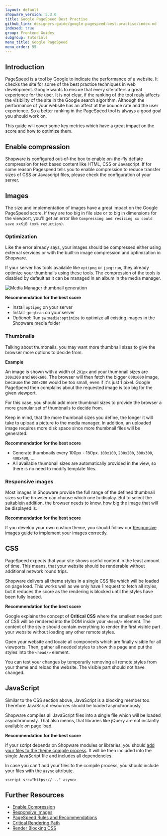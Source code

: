 ```yaml
---
layout: default
shopware_version: 5.3.0
title: Google PageSpeed Best Practise
github_link: designers-guide/google-pagespeed-best-practise/index.md
indexed: true
group: Frontend Guides
subgroup: Tutorials
menu_title: Google PageSpeed
menu_order: 55
---
```


<div class="toc-list"></div>

## Introduction

PageSpeed is a tool by Google to indicate the performance of a website. It checks the site for some of the best practice techniques in web development. Google wants to ensure that every site offers a great experience for the user. It is not clear, if the ranking of the tool realy affects the visibility of the site in the Google search algorithm. Although the performance of your website has an affect at the bounce rate and the user experience. So a better ranking in the PageSpeed tool is always a good goal you should work on.

This guide will cover some key metrics which have a great impact on the score and how to optimize them.

## Enable compression

Shopware is configured out-of-the box to enable on-the-fly deflate compression for text based content like HTML, CSS or Javascript. If for some reason Pagespeed tells you to enable compression to reduce transfer sizes of CSS or Javascript files, please check the configuration of your server. 

## Images

The size and implementation of images have a great impact on the Google PageSpeed score. If they are too big in file size or to big in dimensions for the viewport, you'll get an error like `Compressing and resizing xx could save xxKiB (xx% reduction)`.

### Optimization

Like the error already says, your images should be compressed either using external services or with the built-in image compression and optimization in Shopware. 

If your server has tools available like `optipng` or `jpegtran`, they already optimize your thumbnails using these tools. The compression of the tools is disabled by default as it can be managed in an album in the media manager.

![Media Manager thumbnail generation](../responsive-images/media-manager.png)

**Recommendation for the best score**

* Install `optipng` on your server
* Install `jpegtran` on your server
* *Optional:* Run `sw:media:optimize` to optimize all existing images in the Shopware media folder

### Thumbnails

Talking about thumbnails, you may want more thumbnail sizes to give the browser more options to decide from. 

**Example**

An image is shown with a width of `201px` and your thumbnail sizes are `200x200` and `600x600`. The browser will then fetch the bigger `600x600` image, because the `200x200` would be too small, even if it's just 1 pixel. Google PageSpeed then complains about the requested image is too big for the given viewport.

For this case, you should add more thumbnail sizes to provide the browser a more granular set of thumbnails to decide from.

Keep in mind, that the more thumbnail sizes you define, the longer it will take to upload a picture to the media manager. In addition, an uploaded image requires more disk space since more thumbnail files will be generated.

**Recommendation for the best score**

* Generate thumbnails every 100px - 150px. `100x100`, `200x200`, `300x300`, `400x400`, ... 
* All available thumbnail sizes are automatically provided in the view, so there is no need to modify template files. 

### Responsive images

Most images in Shopware provide the full range of the defined thumbnail sizes so the browser can choose which one to display. But to select the suitablein addition, the browser needs to know, how big the image that will be displayed is.

**Recommendation for the best score**

If you develop your own custom theme, you should follow our [Responsive images guide](/designers-guide/responsive-images/) to implement your images correctly.

## CSS

PageSpeed expects that your site shows useful content in the least amount of time. This means, that your website should be renderable without additional network round trips.

Shopware delivers all theme styles in a single CSS file which will be loaded on page load. This works well as we only have 1 request to fetch all styles, but it reduces the score as the rendering is blocked until the styles have been fully loaded.

**Recommendation for the best score**

Google explains the concept of **Critical CSS** where the smallest needed part of CSS will be rendered into the DOM inside your `<head/>` element. The content of the style should contain everything to render the first visible part your website without loading any other remote styles.

Open your website and locate all components which are finally visible for all viewports. Then, gather all needed styles to show this page and put the styles into the `<head/>` element.

You can test your changes by temporarily removing all remote styles from your theme and reload the website. The visible part should not have changed.

## JavaScript

Similar to the CSS section above, JavaScript is a blocking member too. Therefore JavaScript resources should be loaded asynchronously.

Shopware compiles all JavaScript files into a single file which will be loaded asynchronously. That also means, that libraries like jQuery are not instantly available on page load. 

**Recommendation for the best score**

If your script depends on Shopware modules or libraries, you should [add your files to the theme compile process](/designers-guide/css-and-js-files-usage/). It will be then included into the single JavaScript file and includes all dependencies.

In case you can't add your files to the compile process, you should include your files with the `async` attribute.

```
<script src="https://..." async>
```

## Further Resources

* [Enable Compression](https://developers.google.com/speed/docs/insights/EnableCompression)
* [Responsive Images](/designers-guide/responsive-images/)
* [PageSpeed Rules and Recommendations](https://developers.google.com/web/fundamentals/performance/critical-rendering-path/page-speed-rules-and-recommendations)
* [Critical Rendering Path](https://developers.google.com/web/fundamentals/performance/critical-rendering-path/)
* [Render Blocking CSS](https://developers.google.com/web/fundamentals/performance/critical-rendering-path/render-blocking-css)